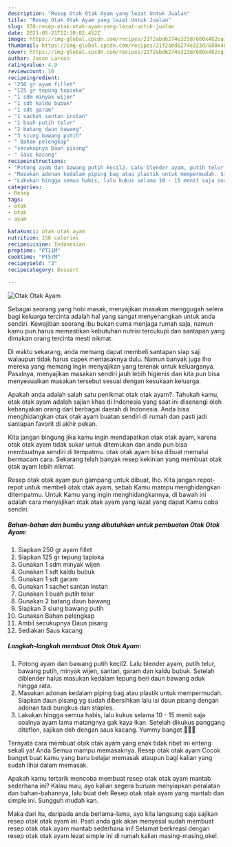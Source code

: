 ```yaml
---
description: "Resep Otak Otak Ayam yang lezat Untuk Jualan"
title: "Resep Otak Otak Ayam yang lezat Untuk Jualan"
slug: 370-resep-otak-otak-ayam-yang-lezat-untuk-jualan
date: 2021-05-21T22:30:02.452Z
image: https://img-global.cpcdn.com/recipes/21f2abd6274e323d/680x482cq70/otak-otak-ayam-foto-resep-utama.jpg
thumbnail: https://img-global.cpcdn.com/recipes/21f2abd6274e323d/680x482cq70/otak-otak-ayam-foto-resep-utama.jpg
cover: https://img-global.cpcdn.com/recipes/21f2abd6274e323d/680x482cq70/otak-otak-ayam-foto-resep-utama.jpg
author: Jason Larson
ratingvalue: 4.9
reviewcount: 10
recipeingredient:
- "250 gr ayam fillet"
- "125 gr tepung tapioka"
- "1 sdm minyak wijen"
- "1 sdt kaldu bubuk"
- "1 sdt garam"
- "1 sachet santan instan"
- "1 buah putih telur"
- "2 batang daun bawang"
- "3 siung bawang putih"
- " Bahan pelengkap"
- "secukupnya Daun pisang"
- " Saus kacang"
recipeinstructions:
- "Potong ayam dan bawang putih kecil2. Lalu blender ayam, putih telur, bawang putih, minyak wijen, santan, garam dan kaldu bubuk. Setelah diblender halus masukan kedalam tepung beri daun bawang aduk hingga rata."
- "Masukan adonan kedalam piping bag atau plastik untuk mempermudah. Siapkan daun pisang yg sudah dibersihkan lalu isi daun pisang dengan adonan tadi bungkus dan staples."
- "Lakukan hingga semua habis, lalu kukus selama 10 - 15 menit saja soalnya ayam lama matangnya gak kaya ikan. Setelah dikukus panggang diteflon, sajikan deh dengan saus kacang. Yummy banget 🤤👍🏻"
categories:
- Resep
tags:
- otak
- otak
- ayam

katakunci: otak otak ayam 
nutrition: 156 calories
recipecuisine: Indonesian
preptime: "PT11M"
cooktime: "PT57M"
recipeyield: "3"
recipecategory: Dessert

---
```



![Otak Otak Ayam](https://img-global.cpcdn.com/recipes/21f2abd6274e323d/680x482cq70/otak-otak-ayam-foto-resep-utama.jpg)

Sebagai seorang yang hobi masak, menyajikan masakan menggugah selera bagi keluarga tercinta adalah hal yang sangat menyenangkan untuk anda sendiri. Kewajiban seorang ibu bukan cuma menjaga rumah saja, namun kamu pun harus memastikan kebutuhan nutrisi tercukupi dan santapan yang dimakan orang tercinta mesti nikmat.

Di waktu  sekarang, anda memang dapat membeli santapan siap saji walaupun tidak harus capek memasaknya dulu. Namun banyak juga lho mereka yang memang ingin menyajikan yang terenak untuk keluarganya. Pasalnya, menyajikan masakan sendiri jauh lebih higienis dan kita pun bisa menyesuaikan masakan tersebut sesuai dengan kesukaan keluarga. 



Apakah anda adalah salah satu penikmat otak otak ayam?. Tahukah kamu, otak otak ayam adalah sajian khas di Indonesia yang saat ini disenangi oleh kebanyakan orang dari berbagai daerah di Indonesia. Anda bisa menghidangkan otak otak ayam buatan sendiri di rumah dan pasti jadi santapan favorit di akhir pekan.

Kita jangan bingung jika kamu ingin mendapatkan otak otak ayam, karena otak otak ayam tidak sukar untuk ditemukan dan anda pun bisa membuatnya sendiri di tempatmu. otak otak ayam bisa dibuat memalui bermacam cara. Sekarang telah banyak resep kekinian yang membuat otak otak ayam lebih nikmat.

Resep otak otak ayam pun gampang untuk dibuat, lho. Kita jangan repot-repot untuk membeli otak otak ayam, sebab Kamu mampu menghidangkan ditempatmu. Untuk Kamu yang ingin menghidangkannya, di bawah ini adalah cara menyajikan otak otak ayam yang lezat yang dapat Kamu coba sendiri.

<!--inarticleads1-->

##### Bahan-bahan dan bumbu yang dibutuhkan untuk pembuatan Otak Otak Ayam:

1. Siapkan 250 gr ayam fillet
1. Siapkan 125 gr tepung tapioka
1. Gunakan 1 sdm minyak wijen
1. Gunakan 1 sdt kaldu bubuk
1. Gunakan 1 sdt garam
1. Gunakan 1 sachet santan instan
1. Gunakan 1 buah putih telur
1. Gunakan 2 batang daun bawang
1. Siapkan 3 siung bawang putih
1. Gunakan  Bahan pelengkap
1. Ambil secukupnya Daun pisang
1. Sediakan  Saus kacang




<!--inarticleads2-->

##### Langkah-langkah membuat Otak Otak Ayam:

1. Potong ayam dan bawang putih kecil2. Lalu blender ayam, putih telur, bawang putih, minyak wijen, santan, garam dan kaldu bubuk. Setelah diblender halus masukan kedalam tepung beri daun bawang aduk hingga rata.
1. Masukan adonan kedalam piping bag atau plastik untuk mempermudah. Siapkan daun pisang yg sudah dibersihkan lalu isi daun pisang dengan adonan tadi bungkus dan staples.
1. Lakukan hingga semua habis, lalu kukus selama 10 - 15 menit saja soalnya ayam lama matangnya gak kaya ikan. Setelah dikukus panggang diteflon, sajikan deh dengan saus kacang. Yummy banget 🤤👍🏻




Ternyata cara membuat otak otak ayam yang enak tidak ribet ini enteng sekali ya! Anda Semua mampu memasaknya. Resep otak otak ayam Cocok banget buat kamu yang baru belajar memasak ataupun bagi kalian yang sudah lihai dalam memasak.

Apakah kamu tertarik mencoba membuat resep otak otak ayam mantab sederhana ini? Kalau mau, ayo kalian segera buruan menyiapkan peralatan dan bahan-bahannya, lalu buat deh Resep otak otak ayam yang mantab dan simple ini. Sungguh mudah kan. 

Maka dari itu, daripada anda berlama-lama, ayo kita langsung saja sajikan resep otak otak ayam ini. Pasti anda gak akan menyesal sudah membuat resep otak otak ayam mantab sederhana ini! Selamat berkreasi dengan resep otak otak ayam lezat simple ini di rumah kalian masing-masing,oke!.

